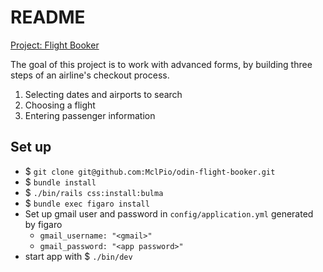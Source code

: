 # README

[Project: Flight Booker](https://www.theodinproject.com/lessons/ruby-on-rails-flight-booker)

The goal of this project is to work with advanced forms, by building three steps of an airline's checkout process.

1. Selecting dates and airports to search
2. Choosing a flight
3. Entering passenger information

## Set up

- $ ```git clone git@github.com:MclPio/odin-flight-booker.git```
- $ ```bundle install```
- $ ```./bin/rails css:install:bulma```
- $ ```bundle exec figaro install```
- Set up gmail user and password in ```config/application.yml``` generated by figaro
  - ```gmail_username: "<gmail>"```
  - ```gmail_password: "<app password>"```
- start app with $ ```./bin/dev```